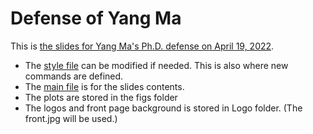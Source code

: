 # Defense of Yang Ma

This is [the slides for Yang Ma's Ph.D. defense on April 19, 2022](PhdDefense.pdf).

* The [style file](PITTtheme.sty) can be modified if needed. This is also where new commands are defined.
* The [main file](PhdDefense.tex) is for the slides contents.
* The plots are stored in the figs folder
* The logos and front page background is stored in Logo folder. (The front.jpg will be used.)

